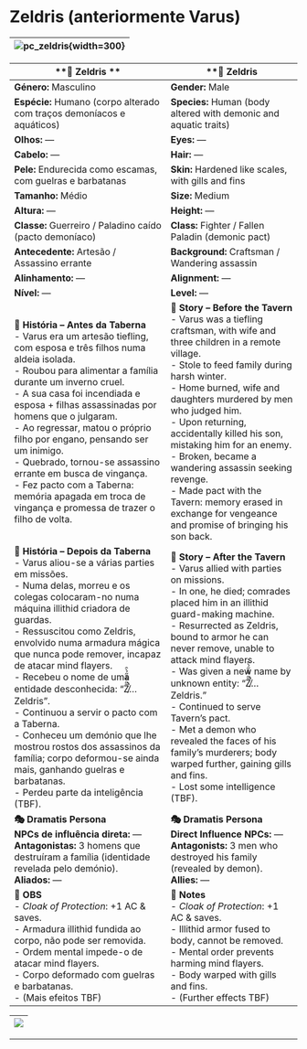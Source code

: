 # Zeldris (anteriormente Varus)

| ![pc_zeldris](assets/pc/pc_zeldris.png){width=300} |
| ------------------------ |

| **🧙 Zeldris **                                                                                                                                                                                                                                                                                                                                                                                                                                                                                                                                                                                                    | **🧙 Zeldris                                                                                                                                                                                                                                                                                                                                                                                                                                                                                                               |
| ------------------------------------------------------------------------------------------------------------------------------------------------------------------------------------------------------------------------------------------------------------------------------------------------------------------------------------------------------------------------------------------------------------------------------------------------------------------------------------------------------------------------------------------------------------------------------------------------------------------ | -------------------------------------------------------------------------------------------------------------------------------------------------------------------------------------------------------------------------------------------------------------------------------------------------------------------------------------------------------------------------------------------------------------------------------------------------------------------------------------------------------------------------- |
| **Género:** Masculino                                                                                                                                                                                                                                                                                                                                                                                                                                                                                                                                                                                              | **Gender:** Male                                                                                                                                                                                                                                                                                                                                                                                                                                                                                                           |
| **Espécie:** Humano (corpo alterado com traços demoníacos e aquáticos)                                                                                                                                                                                                                                                                                                                                                                                                                                                                                                                                             | **Species:** Human (body altered with demonic and aquatic traits)                                                                                                                                                                                                                                                                                                                                                                                                                                                          |
| **Olhos:** —                                                                                                                                                                                                                                                                                                                                                                                                                                                                                                                                                                                                       | **Eyes:** —                                                                                                                                                                                                                                                                                                                                                                                                                                                                                                                |
| **Cabelo:** —                                                                                                                                                                                                                                                                                                                                                                                                                                                                                                                                                                                                      | **Hair:** —                                                                                                                                                                                                                                                                                                                                                                                                                                                                                                                |
| **Pele:** Endurecida como escamas, com guelras e barbatanas                                                                                                                                                                                                                                                                                                                                                                                                                                                                                                                                                        | **Skin:** Hardened like scales, with gills and fins                                                                                                                                                                                                                                                                                                                                                                                                                                                                        |
| **Tamanho:** Médio                                                                                                                                                                                                                                                                                                                                                                                                                                                                                                                                                                                                 | **Size:** Medium                                                                                                                                                                                                                                                                                                                                                                                                                                                                                                           |
| **Altura:** —                                                                                                                                                                                                                                                                                                                                                                                                                                                                                                                                                                                                      | **Height:** —                                                                                                                                                                                                                                                                                                                                                                                                                                                                                                              |
| **Classe:** Guerreiro / Paladino caído (pacto demoníaco)                                                                                                                                                                                                                                                                                                                                                                                                                                                                                                                                                           | **Class:** Fighter / Fallen Paladin (demonic pact)                                                                                                                                                                                                                                                                                                                                                                                                                                                                         |
| **Antecedente:** Artesão / Assassino errante                                                                                                                                                                                                                                                                                                                                                                                                                                                                                                                                                                       | **Background:** Craftsman / Wandering assassin                                                                                                                                                                                                                                                                                                                                                                                                                                                                             |
| **Alinhamento:** —                                                                                                                                                                                                                                                                                                                                                                                                                                                                                                                                                                                                 | **Alignment:** —                                                                                                                                                                                                                                                                                                                                                                                                                                                                                                           |
| **Nível:** —                                                                                                                                                                                                                                                                                                                                                                                                                                                                                                                                                                                                       | **Level:** —                                                                                                                                                                                                                                                                                                                                                                                                                                                                                                               |
| **📖 História – Antes da Taberna**<br>- Varus era um artesão tiefling, com esposa e três filhos numa aldeia isolada.<br>- Roubou para alimentar a família durante um inverno cruel.<br>- A sua casa foi incendiada e esposa + filhas assassinadas por homens que o julgaram.<br>- Ao regressar, matou o próprio filho por engano, pensando ser um inimigo.<br>- Quebrado, tornou-se assassino errante em busca de vingança.<br>- Fez pacto com a Taberna: memória apagada em troca de vingança e promessa de trazer o filho de volta.                                                                              | **📖 Story – Before the Tavern**<br>- Varus was a tiefling craftsman, with wife and three children in a remote village.<br>- Stole to feed family during harsh winter.<br>- Home burned, wife and daughters murdered by men who judged him.<br>- Upon returning, accidentally killed his son, mistaking him for an enemy.<br>- Broken, became a wandering assassin seeking revenge.<br>- Made pact with the Tavern: memory erased in exchange for vengeance and promise of bringing his son back.                          |
| **📖 História – Depois da Taberna**<br>- Varus aliou-se a várias parties em missões.<br>- Numa delas, morreu e os colegas colocaram-no numa máquina illithid criadora de guardas.<br>- Ressuscitou como Zeldris, envolvido numa armadura mágica que nunca pode remover, incapaz de atacar mind flayers.<br>- Recebeu o nome de uma entidade desconhecida: “Z̸͂̋̿̉̋́̀̑̚͘… Zeldris”.<br>- Continuou a servir o pacto com a Taberna.<br>- Conheceu um demónio que lhe mostrou rostos dos assassinos da família; corpo deformou-se ainda mais, ganhando guelras e barbatanas.<br>- Perdeu parte da inteligência (TBF). | **📖 Story – After the Tavern**<br>- Varus allied with parties on missions.<br>- In one, he died; comrades placed him in an illithid guard-making machine.<br>- Resurrected as Zeldris, bound to armor he can never remove, unable to attack mind flayers.<br>- Was given a new name by unknown entity: “Z̸͂̋̿̉̋́̀̑̚͘… Zeldris.”<br>- Continued to serve Tavern’s pact.<br>- Met a demon who revealed the faces of his family’s murderers; body warped further, gaining gills and fins.<br>- Lost some intelligence (TBF). |
| **🎭 Dramatis Persona**<br>**NPCs de influência direta:** —<br>**Antagonistas:** 3 homens que destruíram a família (identidade revelada pelo demónio).<br>**Aliados:** —                                                                                                                                                                                                                                                                                                                                                                                                                                           | **🎭 Dramatis Persona**<br>**Direct Influence NPCs:** —<br>**Antagonists:** 3 men who destroyed his family (revealed by demon).<br>**Allies:** —                                                                                                                                                                                                                                                                                                                                                                           |
| **🔮 OBS**<br>- *Cloak of Protection*: +1 AC & saves.<br>- Armadura illithid fundida ao corpo, não pode ser removida.<br>- Ordem mental impede-o de atacar mind flayers.<br>- Corpo deformado com guelras e barbatanas.<br>- (Mais efeitos TBF)                                                                                                                                                                                                                                                                                                                                                                    | **🔮 Notes**<br>- *Cloak of Protection*: +1 AC & saves.<br>- Illithid armor fused to body, cannot be removed.<br>- Mental order prevents harming mind flayers.<br>- Body warped with gills and fins.<br>- (Further effects TBF)                                                                                                                                                                                                                                                                                            |

| <img src="pc_zeldris.png"/>|
| --------------------------------------------------------------------------------------------------------------------------------------------------- |


---



















